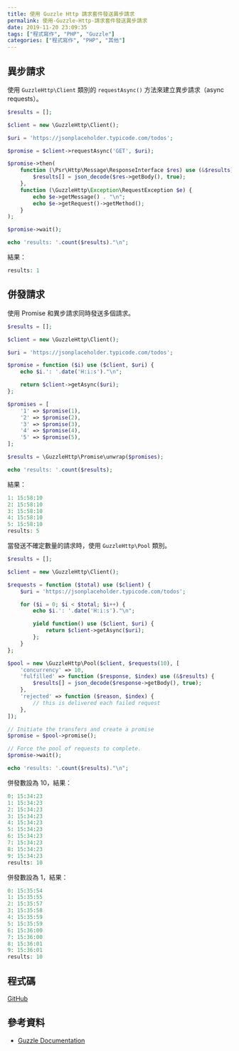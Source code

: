 ```yaml
---
title: 使用 Guzzle Http 請求套件發送異步請求
permalink: 使用-Guzzle-Http-請求套件發送異步請求
date: 2019-11-20 23:09:35
tags: ["程式寫作", "PHP", "Guzzle"]
categories: ["程式寫作", "PHP", "其他"]
---
```


## 異步請求

使用 `GuzzleHttp\Client` 類別的 `requestAsync()` 方法來建立異步請求（async requests）。

```PHP
$results = [];

$client = new \GuzzleHttp\Client();

$uri = 'https://jsonplaceholder.typicode.com/todos';

$promise = $client->requestAsync('GET', $uri);

$promise->then(
    function (\Psr\Http\Message\ResponseInterface $res) use (&$results) {
        $results[] = json_decode($res->getBody(), true);
    },
    function (\GuzzleHttp\Exception\RequestException $e) {
        echo $e->getMessage() . "\n";
        echo $e->getRequest()->getMethod();
    }
);

$promise->wait();

echo 'results: '.count($results)."\n";
```

結果：

```PHP
results: 1
```

## 併發請求

使用 Promise 和異步請求同時發送多個請求。

```PHP
$results = [];

$client = new \GuzzleHttp\Client();

$uri = 'https://jsonplaceholder.typicode.com/todos';

$promise = function ($i) use ($client, $uri) {
    echo $i.': '.date('H:i:s')."\n";

    return $client->getAsync($uri);
};

$promises = [
    '1' => $promise(1),
    '2' => $promise(2),
    '3' => $promise(3),
    '4' => $promise(4),
    '5' => $promise(5),
];

$results = \GuzzleHttp\Promise\unwrap($promises);

echo 'results: '.count($results);
```

結果：

```PHP
1: 15:58:10
2: 15:58:10
3: 15:58:10
4: 15:58:10
5: 15:58:10
results: 5
```

當發送不確定數量的請求時，使用 `GuzzleHttp\Pool` 類別。

```PHP
$results = [];

$client = new \GuzzleHttp\Client();

$requests = function ($total) use ($client) {
    $uri = 'https://jsonplaceholder.typicode.com/todos';

    for ($i = 0; $i < $total; $i++) {
        echo $i.': '.date('H:i:s')."\n";

        yield function() use ($client, $uri) {
            return $client->getAsync($uri);
        };
    }
};

$pool = new \GuzzleHttp\Pool($client, $requests(10), [
    'concurrency' => 10,
    'fulfilled' => function ($response, $index) use (&$results) {
        $results[] = json_decode($response->getBody(), true);
    },
    'rejected' => function ($reason, $index) {
        // this is delivered each failed request
    },
]);

// Initiate the transfers and create a promise
$promise = $pool->promise();

// Force the pool of requests to complete.
$promise->wait();

echo 'results: '.count($results)."\n";
```

併發數設為 10，結果：

```PHP
0: 15:34:23
1: 15:34:23
2: 15:34:23
3: 15:34:23
4: 15:34:23
5: 15:34:23
6: 15:34:23
7: 15:34:23
8: 15:34:23
9: 15:34:23
results: 10
```

併發數設為 1，結果：

```PHP
0: 15:35:54
1: 15:35:55
2: 15:35:57
3: 15:35:58
4: 15:35:59
5: 15:35:59
6: 15:36:00
7: 15:36:00
8: 15:36:01
9: 15:36:01
results: 10
```

## 程式碼

[GitHub](https://github.com/memochou1993/guzzle-async-example)

## 參考資料

- [Guzzle Documentation](http://docs.guzzlephp.org/)
